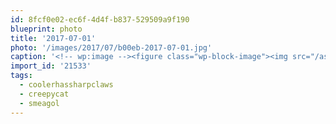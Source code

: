 ```yaml
---
id: 8fcf0e02-ec6f-4d4f-b837-529509a9f190
blueprint: photo
title: '2017-07-01'
photo: '/images/2017/07/b00eb-2017-07-01.jpg'
caption: '<!-- wp:image --><figure class="wp-block-image"><img src="/assets/images/2017/07/b00eb-2017-07-01.jpg" /></figure><!-- /wp:image --><!-- wp:paragraph --><p>When your cooler stares back at you.. ð #creepycat #smeagol #coolerhassharpclaws</p><!-- /wp:paragraph -->'
import_id: '21533'
tags:
  - coolerhassharpclaws
  - creepycat
  - smeagol
---
```

